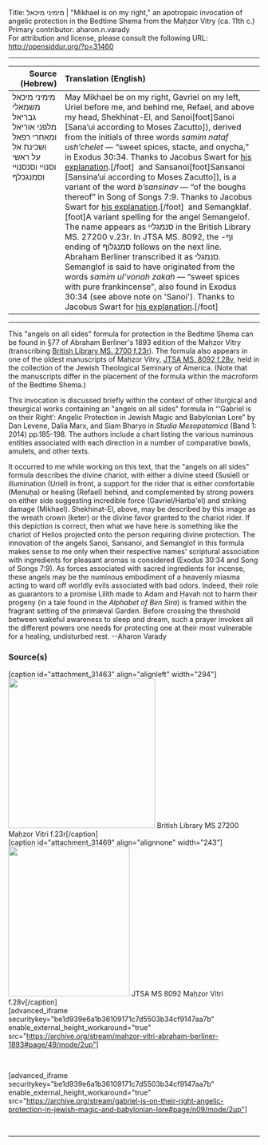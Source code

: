 <html>
<head></head>
<body>
Title: מימיני מיכאל | "Mikhael is on my right," an apotropaic invocation of angelic protection in the Bedtime Shema from the Maḥzor Vitry (ca. 11th c.)<br />
Primary contributor: aharon.n.varady<br />
For attribution and license, please consult the following URL: <a href="http://opensiddur.org/?p=31460">http://opensiddur.org/?p=31460</a>
<p />
<hr />

<table style="margin-left: auto;margin-right: auto;" class="draggable">
<thead><tr><th id="x" style="text-align: right;">Source (Hebrew)</th><th style="text-align: left;">Translation (English)</th></tr></thead>
<tbody>
<tr><td style="vertical-align:top;">
<div class="liturgy"><span lang="he">
מימיני מיכאל 
משמאלי גבריאל 
מלפני אוריאל 
ומאחרי רפאל 
ושכינת אל על ראשי 
וסנויי 
וסנסנויי 
וסמנגכלף
</span></div></td>
 
<td style="vertical-align:top;">
<div class="english">
May Mikhael be on my right, 
Gavriel on my left, 
Uriel before me, 
and behind me, Refael,
and above my head, Shekhinat-El,  
and Sanoi[foot]Sanoi [Sana’ui according to Moses Zacutto]), derived from the initials of three words <em>samim nataf ush’chelet</em> — “sweet spices, stacte, and onycha,” in Exodus 30:34. Thanks to Jacobus Swart for <a href="http://kabbalahselfcreation.blogspot.com/2013/11/spirit-forces-in-hebrew-amulets-part-2.html">his explanation</a>.[/foot]&nbsp;
and Sansanoi[foot]Sansanoi [Sansina’ui according to Moses Zacutto]), is a variant of the word <em>b’sansinav</em> — “of the boughs thereof” in Song of Songs 7:9. Thanks to Jacobus Swart for <a href="http://kabbalahselfcreation.blogspot.com/2013/11/spirit-forces-in-hebrew-amulets-part-2.html">his explanation</a>.[/foot]&nbsp; 
and Semangklaf.[foot]A variant spelling for the angel Semangelof. The name appears as <span class="hebrew">סנמגליי</span> in the British Library MS. 27200 v.23r. In JTSA MS. 8092, the -<span class="hebrew">וף</span> ending of <span class="hebrew">סמנגלוף</span> follows on the next line. Abraham Berliner transcribed it as <span class="hebrew">סנמגלי</span>. Semanglof is said to have originated from the words <em>samim ul’vonah zakah</em> — “sweet spices with pure frankincense”, also found in Exodus 30:34 (see above note on 'Sanoi'). Thanks to Jacobus Swart for <a href="http://kabbalahselfcreation.blogspot.com/2013/11/spirit-forces-in-hebrew-amulets-part-2.html">his explanation</a>.[/foot]&nbsp;
</div></td></tr>
</tbody></table>

<hr />

This "angels on all sides" formula for protection in the Bedtime Shema can be found in §77 of Abraham Berliner's 1893 edition of the Maḥzor Vitry (transcribing <a href="http://www.bl.uk/manuscripts/FullDisplay.aspx?ref=Add_MS_27200">British Library MS. 2700 f.23r</a>). The formula also appears in one of the oldest manuscripts of Maḥzor Vitry, <a href="https://digitalcollections.jtsa.edu/islandora/object/jts%3A98638#page/65/mode/2up">JTSA MS. 8092 f.28v</a>, held in the collection of the Jewish Theological Seminary of America. (Note that the manuscripts differ in the placement of the formula within the macroform of the Bedtime Shema.)

This invocation is discussed briefly within the context of other liturgical and theurgical works containing an "angels on all sides" formula in “‘Gabriel is on their Right’: Angelic Protection in Jewish Magic and Babylonian Lore” by Dan Levene, Dalia Marx, and Siam Bharyo in <em>Studia Mesopotamica</em> (Band 1: 2014) pp.185-198. The authors include a chart listing the various numinous entities associated with each direction in a number of comparative bowls, amulets, and other texts.

It occurred to me while working on this text, that the "angels on all sides" formula describes the divine chariot, with either a divine steed (Susiel) or illumination (Uriel) in front, a support for the rider that is either comfortable (Menuḥa) or healing (Refael) behind, and complemented by strong powers on either side suggesting incredible force (Gavriel/Harba'el) and striking damage (Mikhael). Shekhinat-El, above, may be described by this image as the wreath crown (keter) or the divine favor granted to the chariot rider. If this depiction is correct, then what we have here is something like the chariot of Helios projected onto the person requiring divine protection. The innovation of the angels Sanoi, Sansanoi, and Semanglof in this formula makes sense to me only when their respective names' scriptural association with ingredients for pleasant aromas is considered (Exodus 30:34 and Song of Songs 7:9). As forces associated with sacred ingredients for incense, these angels may be the numinous embodiment of a heavenly miasma acting to ward off worldly evils associated with bad odors. Indeed, their role as guarantors to a promise Lilith made to Adam and Ḥavah not to harm their progeny (in a tale found in the <em>Alphabet of Ben Sira</em>) is framed within the fragrant setting of the primæval Garden. Before crossing the threshold between wakeful awareness to sleep and dream, such a prayer invokes all the different powers one needs for protecting one at their most vulnerable for a healing, undisturbed rest. --Aharon Varady

<h3>Source(s)</h3>

<span style="float: right;">[caption id="attachment_31463" align="alignleft" width="294"]<a href="http://www.bl.uk/manuscripts/FullDisplay.aspx?ref=Add_MS_27200"><img src="https://opensiddur.org/wp-content/uploads/2020/05/MS-27200-Mahzor-Vitri-f.23r-smol-294x300.png" alt="" width="294" height="300" class="size-medium wp-image-31463" /></a> British Library MS 27200 Maḥzor Vitri f.23r[/caption]</span> <span style="float: left;">[caption id="attachment_31469" align="alignnone" width="243"]<a href="https://digitalcollections.jtsa.edu/islandora/object/jts%3A98638#page/65/mode/2up"><img src="https://opensiddur.org/wp-content/uploads/2020/05/MS-8092-Mahzor-Vitri-f.28v-smol-243x300.png" alt="" width="243" height="300" class="size-medium wp-image-31469" /></a> JTSA MS 8092 Maḥzor Vitri f.28v[/caption]</span>

[advanced_iframe securitykey="be1d939e6a1b36109171c7d5503b34cf9147aa7b" enable_external_height_workaround="true" src="https://archive.org/stream/mahzor-vitri-abraham-berliner-1893#page/49/mode/2up"]

&nbsp;

[advanced_iframe securitykey="be1d939e6a1b36109171c7d5503b34cf9147aa7b" enable_external_height_workaround="true" src="https://archive.org/stream/gabriel-is-on-their-right-angelic-protection-in-jewish-magic-and-babylonian-lore#page/n09/mode/2up"]

&nbsp;

<hr />

&nbsp;
</body>
</html>